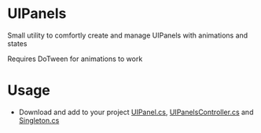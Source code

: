 # UIPanels

Small utility to comfortly create and manage UIPanels with animations and states

Requires DoTween for animations to work

# Usage
  - Download and add to your project [UIPanel.cs](Code/UIPanel.cs), [UIPanelsController.cs](Code/UIPanelsController.cs) and [Singleton.cs](Code/Singleton.cs)
